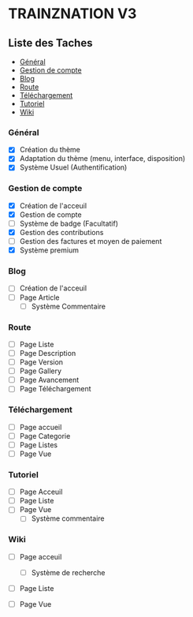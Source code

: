 # TRAINZNATION V3

## Liste des Taches

- [Général](#general)
- [Gestion de compte](#account)
- [Blog](#blog)
- [Route](#route)
- [Téléchargement](#download)
- [Tutoriel](#tutoriel)
- [Wiki](#wiki)

### Général <a id='general'></a>

- [x] Création du thème
- [x] Adaptation du thème (menu, interface, disposition)
- [x] Système Usuel (Authentification)

### Gestion de compte <a id='account'></a>

- [x] Création de l'acceuil
- [x] Gestion de compte
- [ ] Système de badge (Facultatif)
- [x] Gestion des contributions
- [ ] Gestion des factures et moyen de paiement
- [x] Système premium

### Blog <a id='blog'></a>

- [ ] Création de l'acceuil
- [ ] Page Article
    - [ ] Système Commentaire
    
### Route <a id='route'></a>

- [ ] Page Liste   
- [ ] Page Description   
- [ ] Page Version   
- [ ] Page Gallery  
- [ ] Page Avancement  
- [ ] Page Téléchargement

### Téléchargement <a id='download'></a>

- [ ] Page accueil
- [ ] Page Categorie
- [ ] Page Listes
- [ ] Page Vue

### Tutoriel <a id='tutoriel'></a>

- [ ] Page Acceuil
- [ ] Page Liste
- [ ] Page Vue
    - [ ] Système commentaire
    
### Wiki <a id='wiki'></a>

- [ ] Page acceuil
    - [ ] Système de recherche
- [ ] Page Liste        
- [ ] Page Vue        

  

